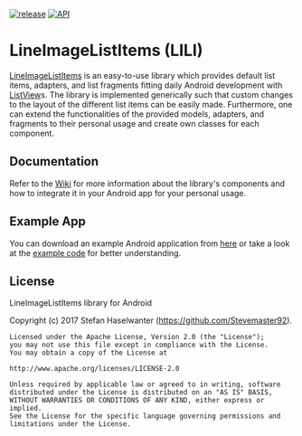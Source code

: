 [![release](https://img.shields.io/badge/release-v1.0-blue.svg)](https://gitlab.com/stevemaster92/LineImageListItems)
[![API](https://img.shields.io/badge/API-16%2B-brightgreen.svg?style=flat)](https://android-arsenal.com/api?level=16)

# LineImageListItems (LILI)
[LineImageListItems](https://github.com/Stevemaster92/LineImageListItems) is an easy-to-use library which provides default list items, adapters, and list fragments fitting daily Android development with [ListView](https://developer.android.com/reference/android/widget/ListView.html)s.
The library is implemented generically such that custom changes to the layout of the different list items can be easily made.
Furthermore, one can extend the functionalities of the provided models, adapters, and fragments to their personal usage and create own classes for each component.


## Documentation
Refer to the [Wiki](https://github.com/Stevemaster92/LineImageListItems/wikis) for more information about the library's components and how to integrate it in your Android app for your personal usage.

## Example App
You can download an example Android application from [here](https://play.google.com/store) or take a look at the [example code](https://github.com/Stevemaster92/LineImageListItems/tree/master/app) for better understanding.

## License
LineImageListItems library for Android

Copyright (c) 2017 Stefan Haselwanter (https://github.com/Stevemaster92).

```
Licensed under the Apache License, Version 2.0 (the "License");
you may not use this file except in compliance with the License.
You may obtain a copy of the License at

http://www.apache.org/licenses/LICENSE-2.0

Unless required by applicable law or agreed to in writing, software
distributed under the License is distributed on an "AS IS" BASIS,
WITHOUT WARRANTIES OR CONDITIONS OF ANY KIND, either express or implied.
See the License for the specific language governing permissions and limitations under the License.
```
